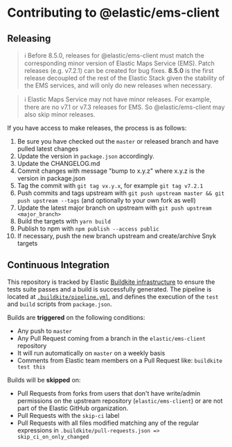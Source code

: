 # Contributing to @elastic/ems-client

## Releasing

> ℹ️ Before 8.5.0, releases for @elastic/ems-client must match the corresponding minor version of Elastic Maps Service (EMS). Patch releases (e.g. v7.2.1) can be created for bug fixes. **8.5.0** is the first release decoupled of the rest of the Elastic Stack given the stability of the EMS services, and will only do new releases when necessary.

> ℹ️ Elastic Maps Service may not have minor releases. For example, there are no v7.1 or v7.3 releases for EMS. So @elastic/ems-client may also skip minor releases.


If you have access to make releases, the process is as follows:

1. Be sure you have checked out the `master` or released branch and have pulled latest changes
1. Update the version in `package.json` accordingly.
1. Update the CHANGELOG.md
1. Commit changes with message "bump to x.y.z" where x.y.z is the version in package.json
1. Tag the commit with `git tag vx.y.x`, for example `git tag v7.2.1`
1. Push commits and tags upstream with `git push upstream master && git push upstream --tags` (and optionally to your own fork as well)
1. Update the latest major branch on upstream with `git push upstream <major_branch>`
1. Build the targets with `yarn build`
1. Publish to npm with `npm publish --access public`
1. If necessary, push the new branch upstream and create/archive Snyk targets

## Continuous Integration

This repository is tracked by Elastic [Buildkite infrastructure](https://buildkite.com/elastic) to ensure the tests suite passes and a build is successfully generated. The pipeline is located at [`.buildkite/pipeline.yml`](.buildkite/pipeline.yml), and defines the execution of the `test` and `build` scripts from `package.json`.

Builds are **triggered** on the following conditions:

* Any push to `master`
* Any Pull Request coming from a branch in the `elastic/ems-client` repository
* It will run automatically on `master` on a weekly basis
* Comments from Elastic team members on a Pull Request like: `buildkite test this`

Builds will be **skipped** on:

* Pull Requests from forks from users that don't have write/admin permissions on the upstream repository (`elastic/ems-client`) or are not part of the Elastic GitHub organization.
* Pull Requests with the `skip-ci` label
* Pull Requests with all files modified matching any of the regular expressions in `.buildkite/pull-requests.json => skip_ci_on_only_changed`
